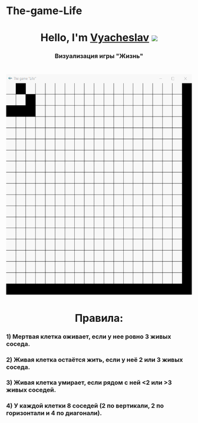 # The-game-Life
<h1 align="center">Hello, I'm <a href="https://daniilshat.ru/" target="_blank">Vyacheslav</a> 
<img src="https://github.com/blackcater/blackcater/raw/main/images/Hi.gif" height="32"/></h1>
<h3 align="center">Визуализация игры "Жизнь"</h3>
<h1 align="center"><img src="https://github.com/Chronic842/The-game-Life/blob/master/ExampleDrp1.gif" height="600"/><h1>
<h1 align="center">Правила:</h1>
<h3>1) Мертвая клетка оживает, если у нее ровно 3 живых соседа.</h3>
<h3>2) Живая клетка остаётся жить, если у неё 2 или 3 живых соседа.</h3>
<h3>3) Живая клетка умирает, если рядом с ней <2 или >3 живых соседей.</h3>
<h3>4) У каждой клетки 8 соседей (2 по вертикали, 2 по горизонтали и 4 по диагонали).</h3>
